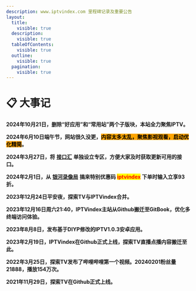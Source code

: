 ```yaml
---
description: www.iptvindex.com 里程碑记录及重要公告
layout:
  title:
    visible: true
  description:
    visible: true
  tableOfContents:
    visible: true
  outline:
    visible: true
  pagination:
    visible: true
---
```


# 📋 大事记

**2024年10月21日，删除“好应用”和“常用站”两个子版块，本站全力聚焦IPTV。**

**2024年6月10日端午节，网站很久没更，**<mark style="background-color:orange;">**内容太多太乱，聚焦影视观看，启动优化精简**</mark>**。**

**2024年3月27日，将** [**接口汇**](jie-kou-hui.md) **单独设立专区，方便大家及时获取更新可用的接口。**

**2024年2月1日，从** [**银河录像局**](https://nf.video/xo7uy) **搞来特别优惠码 **<mark style="color:red;">**iptvindex**</mark>** 下单时输入立享93折。**

**2023年12月24日平安夜，探索TV与IPTVindex合并。**

**2023年12月16日周六21:40，IPTVindex主站从Github搬迁至GitBook，优化多终端访问体验。**

**2023年8月8日，发布基于DIYP修改的IPTV1.0.3安卓应用。**

**2023年2月19日，IPTVindex在Github正式上线，探索TV直播点播内容搬迁至此。**

**2022年3月25日，探索TV发布了哔哩哔哩第一个视频。20240201粉丝量21888，播放154万次。**

**2021年11月29日，探索TV在Github正式上线。**

